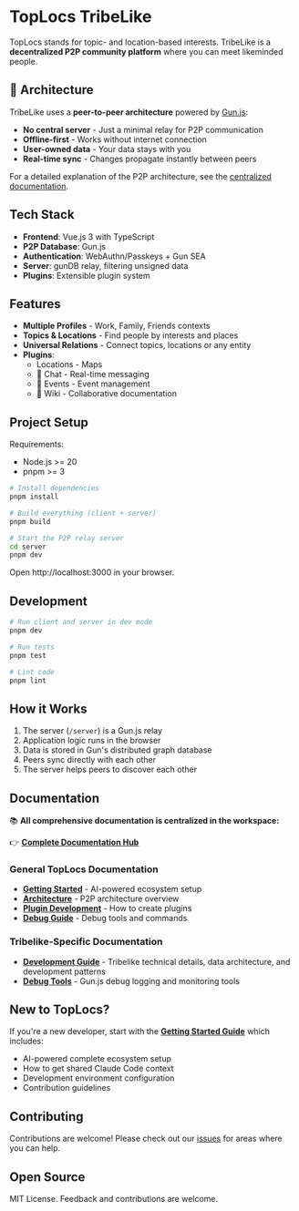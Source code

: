 # TopLocs TribeLike

TopLocs stands for topic- and location-based interests. TribeLike is a **decentralized P2P community platform** where you can meet likeminded people.

## 🚀 Architecture

TribeLike uses a **peer-to-peer architecture** powered by [Gun.js](https://gun.eco/):
- **No central server** - Just a minimal relay for P2P communication
- **Offline-first** - Works without internet connection
- **User-owned data** - Your data stays with you
- **Real-time sync** - Changes propagate instantly between peers

For a detailed explanation of the P2P architecture, see the [centralized documentation](https://github.com/toplocs/toplocs-workspace/blob/main/docs/project/architecture.md).

## Tech Stack

- **Frontend**: Vue.js 3 with TypeScript
- **P2P Database**: Gun.js
- **Authentication**: WebAuthn/Passkeys + Gun SEA
- **Server**: gunDB relay, filtering unsigned data
- **Plugins**: Extensible plugin system

## Features

- **Multiple Profiles** - Work, Family, Friends contexts
- **Topics & Locations** - Find people by interests and places
- **Universal Relations** - Connect topics, locations or any entity
- **Plugins**:
  - Locations - Maps
  - 💬 Chat - Real-time messaging
  - 📅 Events - Event management
  - 📝 Wiki - Collaborative documentation

## Project Setup

Requirements:
- Node.js >= 20
- pnpm >= 3

```sh
# Install dependencies
pnpm install

# Build everything (client + server)
pnpm build

# Start the P2P relay server
cd server
pnpm dev
```

Open http://localhost:3000 in your browser.

## Development

```sh
# Run client and server in dev mode
pnpm dev

# Run tests
pnpm test

# Lint code
pnpm lint
```

## How it Works

1. The server (`/server`) is a Gun.js relay
2. Application logic runs in the browser
3. Data is stored in Gun's distributed graph database
4. Peers sync directly with each other
5. The server helps peers to discover each other

## Documentation

📚 **All comprehensive documentation is centralized in the workspace:**

👉 **[Complete Documentation Hub](https://github.com/toplocs/toplocs-workspace/tree/main/docs)**

### General TopLocs Documentation
- **[Getting Started](https://github.com/toplocs/toplocs-workspace/blob/main/docs/workspace/getting-started.md)** - AI-powered ecosystem setup
- **[Architecture](https://github.com/toplocs/toplocs-workspace/blob/main/docs/project/architecture.md)** - P2P architecture overview
- **[Plugin Development](https://github.com/toplocs/toplocs-workspace/blob/main/docs/development/plugin-development.md)** - How to create plugins
- **[Debug Guide](https://github.com/toplocs/toplocs-workspace/blob/main/docs/development/debug-guide.md)** - Debug tools and commands

### Tribelike-Specific Documentation
- **[Development Guide](./docs/DEVELOPMENT.md)** - Tribelike technical details, data architecture, and development patterns
- **[Debug Tools](./docs/DEBUG.md)** - Gun.js debug logging and monitoring tools

## New to TopLocs?

If you're a new developer, start with the **[Getting Started Guide](https://github.com/toplocs/toplocs-workspace/blob/main/docs/workspace/getting-started.md)** which includes:
- AI-powered complete ecosystem setup
- How to get shared Claude Code context
- Development environment configuration
- Contribution guidelines

## Contributing

Contributions are welcome! Please check out our [issues](https://github.com/toplocs/tribelike/issues) for areas where you can help.

## Open Source
MIT License. Feedback and contributions are welcome.
